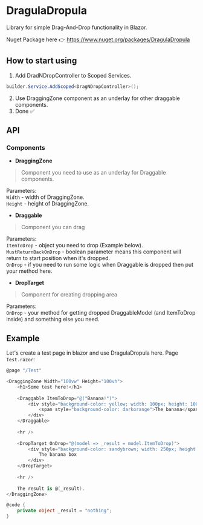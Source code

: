# DragulaDropula
Library for simple Drag-And-Drop functionality in Blazor.

Nuget Package here 👉 https://www.nuget.org/packages/DragulaDropula

## How to start using
1) Add DradNDropController to Scoped Services.
```c#
builder.Service.AddScoped<DragNDropController>();
```
2) Use DraggingZone component as an underlay for other draggable components.
3) Done ✅


## API
### Components
- **DraggingZone**
> Component you need to use as an underlay for Draggable components.

Parameters: <br>
`Width` - width of DraggingZone. <br>
`Height` - height of DraggingZone. <br>

- **Draggable**
> Component you can drag

Parameters: <br>
`ItemToDrop` - object you need to drop (Example below). <br>
`MustReturnBackOnDrop` - boolean parameter means this component will return to start position when it's dropped. <br>
`OnDrop` - if you need to run some logic when Draggable is dropped then put your method here. <br>

- **DropTarget**
> Component for creating dropping area

Parameters: <br>
`OnDrop` - your method for getting dropped DraggableModel (and ItemToDrop inside) and something else you need.


## Example
Let's create a test page in blazor and use DragulaDropula here.
Page `Test.razor`:
```c#
@page "/Test"

<DraggingZone Width="100vw" Height="100vh">
    <h1>Some test here!</h1>
    
    <Draggable ItemToDrop="@("Banana!")">
        <div style="background-color: yellow; width: 100px; height: 100px; color: white;">
            <span style="background-color: darkorange">The banana</span>
        </div>
    </Draggable>
    
    <hr />
    
    <DropTarget OnDrop="@(model => _result = model.ItemToDrop)">
        <div style="background-color: sandybrown; width: 250px; height: 250px; color: black;">
            The banana box
        </div>
    </DropTarget>
    
    <hr />
    
    The result is @(_result).
</DraggingZone>

@code {
    private object _result = "nothing";
}
```
